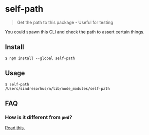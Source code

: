 # self-path

> Get the path to this package - Useful for testing

You could spawn this CLI and check the path to assert certain things.

## Install

```
$ npm install --global self-path
```

## Usage

```
$ self-path
/Users/sindresorhus/n/lib/node_modules/self-path
```

## FAQ

### How is it different from `pwd`?

[Read this.](https://github.com/sindresorhus/self-path/issues/1)
